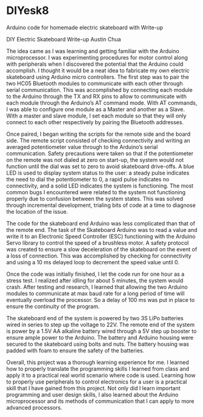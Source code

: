 # DIYesk8
Arduino code for homemade electric skateboard with Write-up

DIY Electric Skateboard Write-up
Austin Chua

The idea came as I was learning and getting familiar with the Arduino microprocessor. I was experimenting procedures 
for motor control along with peripherals when I discovered the potential that the Arduino could accomplish. I thought 
it would be a neat idea to fabricate my own electric skateboard using Arduino micro controllers.
The first step was to pair the two HC05 Bluetooth modules to communicate with each other through serial communication. 
This was accomplished by connecting each module to the Arduino through the TX and RX pins to allow to communicate with each module 
through the Arduino’s AT command mode. With AT commands, I was able to configure one module as a Master and another as a Slave. 
With a master and slave module, I set each module so that they will only connect to each other respectively by pairing the Bluetooth 
addresses. 

Once paired, I began writing the scripts for the remote side and the board side. The remote script consisted of checking connectivity 
and writing an averaged potentiometer value through to the Arduino’s serial communication. Safety precautions were taken so that if the 
potentiometer on the remote was not dialed at zero on start-up, the system would not function until the dial was set to zero to avoid 
skateboard drive-offs. A blue LED is used to display system status to the user: a steady pulse indicates the need to dial the 
potentiometer to 0, a rapid pulse indicates no connectivity, and a solid LED indicates the system is functioning. The most common 
bugs I encountered were related to the system not functioning properly due to confusion between the system states. This was solved 
through incremental development, trialing bits of code at a time to diagnose the location of the issue. 

The code for the skateboard end Arduino was less complicated than that of the remote end. The task of the Skateboard Arduino was 
to read a value and write it to an Electronic Speed Controller (ESC) functioning with the Arduino Servo library to control 
the speed of a brushless motor. A safety protocol was created to ensure a slow deceleration of the skateboard on the event of a 
loss of connection. This was accomplished by checking for connectivity and using a 10 ms delayed loop to decrement the speed value 
until 0.

Once the code was initially finished, I let the code run for one hour as a stress test. I realized after idling for about 5 minutes, 
the system would crash. After testing and research, I learned that allowing the two Arduino modules to communicate at max baud rate 
for a long period of time will eventually overload the processor. So a delay of 100 ms was put in place to ensure the continuity of 
the program.

The skateboard end of the system is powered by two 3S LiPo batteries wired in series to step up the voltage to 22V. The remote end of 
the system is power by a 1.5V AA alkaline battery wired through a 5V step up booster to ensure ample power to the Arduino. The battery 
and Arduino housing were secured to the skateboard using bolts and nuts. The battery housing was padded with foam to ensure the safety
of the batteries.

Overall, this project was a thorough learning experience for me. I learned how to properly translate the programming skills I learned 
from class and apply it to a practical real world scenario where code is used. Learning how to properly use peripherals to control 
electronics for a user is a practical skill that I have gained from this project. Not only did I learn important programming and 
user design skills, I also learned about the Arduino microprocessor and its methods of communication that I can apply to more 
advanced processors.

